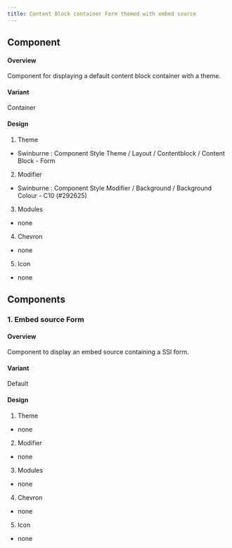 ```yaml
---
title: Content Block container Form themed with embed source
---
```

## Component
#### Overview
 Component for displaying a default content block container with a theme.
#### Variant
 Container
#### Design
1. Theme
 * Swinburne : Component Style Theme / Layout / Contentblock / Content Block - Form
2. Modifier
 * Swinburne : Component Style Modifier / Background / Background Colour - C10 (#292625)
3. Modules
 * none
4. Chevron
 * none
5. Icon
 * none
 
## Components
### 1. Embed source Form
#### Overview
 Component to display an embed source containing a SSI form.
#### Variant
 Default
#### Design
1. Theme
 * none
2. Modifier
 * none
3. Modules
 * none
4. Chevron
 * none
5. Icon
 * none
 
 
 
